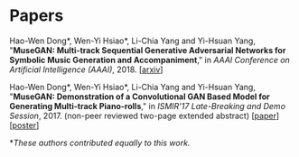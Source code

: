 # Papers

Hao-Wen Dong\*, Wen-Yi Hsiao\*, Li-Chia Yang and Yi-Hsuan Yang, "**MuseGAN: Multi-track Sequential Generative Adversarial Networks for Symbolic Music Generation and Accompaniment**," in *AAAI Conference on Artificial Intelligence (AAAI)*, 2018.
[[arxiv](http://arxiv.org/abs/1709.06298)]

Hao-Wen Dong\*, Wen-Yi Hsiao\*, Li-Chia Yang and Yi-Hsuan Yang, "**MuseGAN: Demonstration of a Convolutional GAN Based Model for Generating Multi-track Piano-rolls**," in *ISMIR'17 Late-Breaking and Demo Session*, 2017. (non-peer reviewed two-page extended abstract)
[[paper](pdf/musegan-ismir17-lbd.pdf)]
[[poster](pdf/musegan-ismir17-lbd-poster.pdf)]

\**These authors contributed equally to this work.*
